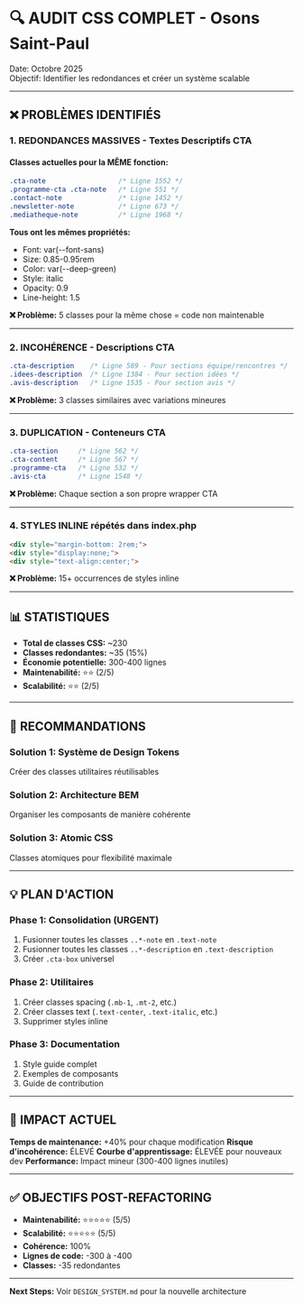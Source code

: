 # 🔍 AUDIT CSS COMPLET - Osons Saint-Paul

Date: Octobre 2025  
Objectif: Identifier les redondances et créer un système scalable

---

## ❌ PROBLÈMES IDENTIFIÉS

### 1. **REDONDANCES MASSIVES - Textes Descriptifs CTA**

#### Classes actuelles pour la MÊME fonction:
```css
.cta-note                  /* Ligne 1552 */
.programme-cta .cta-note   /* Ligne 551 */
.contact-note              /* Ligne 1452 */
.newsletter-note           /* Ligne 673 */
.mediatheque-note          /* Ligne 1968 */
```

**Tous ont les mêmes propriétés:**
- Font: var(--font-sans)
- Size: 0.85-0.95rem
- Color: var(--deep-green)
- Style: italic
- Opacity: 0.9
- Line-height: 1.5

**❌ Problème:** 5 classes pour la même chose = code non maintenable

---

### 2. **INCOHÉRENCE - Descriptions CTA**

```css
.cta-description    /* Ligne 589 - Pour sections équipe/rencontres */
.idees-description  /* Ligne 1384 - Pour section idées */
.avis-description   /* Ligne 1535 - Pour section avis */
```

**❌ Problème:** 3 classes similaires avec variations mineures

---

### 3. **DUPLICATION - Conteneurs CTA**

```css
.cta-section     /* Ligne 562 */
.cta-content     /* Ligne 567 */
.programme-cta   /* Ligne 532 */
.avis-cta        /* Ligne 1548 */
```

**❌ Problème:** Chaque section a son propre wrapper CTA

---

### 4. **STYLES INLINE** répétés dans index.php

```html
<div style="margin-bottom: 2rem;">
<div style="display:none;">
<div style="text-align:center;">
```

**❌ Problème:** 15+ occurrences de styles inline

---

## 📊 STATISTIQUES

- **Total de classes CSS:** ~230
- **Classes redondantes:** ~35 (15%)
- **Économie potentielle:** 300-400 lignes
- **Maintenabilité:** ⭐⭐ (2/5)
- **Scalabilité:** ⭐⭐ (2/5)

---

## 🎯 RECOMMANDATIONS

### Solution 1: Système de Design Tokens
Créer des classes utilitaires réutilisables

### Solution 2: Architecture BEM
Organiser les composants de manière cohérente

### Solution 3: Atomic CSS
Classes atomiques pour flexibilité maximale

---

## 💡 PLAN D'ACTION

### Phase 1: Consolidation (URGENT)
1. Fusionner toutes les classes `..*-note` en `.text-note`
2. Fusionner toutes les classes `..*-description` en `.text-description`
3. Créer `.cta-box` universel

### Phase 2: Utilitaires
1. Créer classes spacing (`.mb-1`, `.mt-2`, etc.)
2. Créer classes text (`.text-center`, `.text-italic`, etc.)
3. Supprimer styles inline

### Phase 3: Documentation
1. Style guide complet
2. Exemples de composants
3. Guide de contribution

---

## 🔴 IMPACT ACTUEL

**Temps de maintenance:** +40% pour chaque modification
**Risque d'incohérence:** ÉLEVÉ
**Courbe d'apprentissage:** ÉLEVÉE pour nouveaux dev
**Performance:** Impact mineur (300-400 lignes inutiles)

---

## ✅ OBJECTIFS POST-REFACTORING

- **Maintenabilité:** ⭐⭐⭐⭐⭐ (5/5)
- **Scalabilité:** ⭐⭐⭐⭐⭐ (5/5)
- **Cohérence:** 100%
- **Lignes de code:** -300 à -400
- **Classes:** -35 redondantes

---

**Next Steps:** Voir `DESIGN_SYSTEM.md` pour la nouvelle architecture

